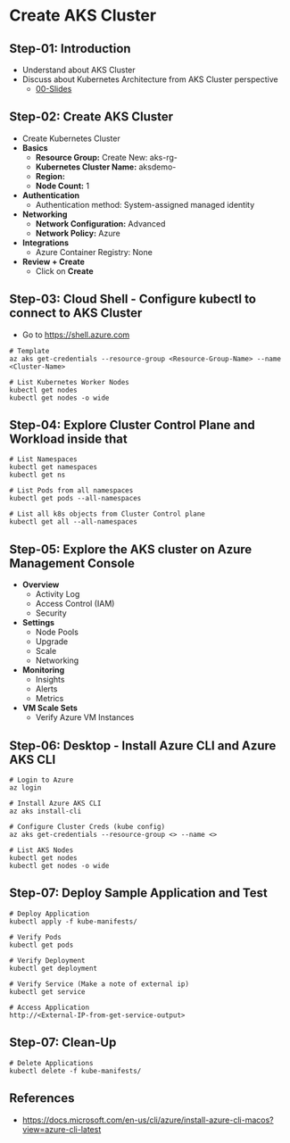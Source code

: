 # Create AKS Cluster

## Step-01: Introduction
- Understand about AKS Cluster
- Discuss about Kubernetes Architecture from AKS Cluster perspective
  - [00-Slides](00-Slides)

## Step-02: Create AKS Cluster
- Create Kubernetes Cluster
- **Basics**
  - **Resource Group:** Create New: aks-rg-<yourname>
  - **Kubernetes Cluster Name:** aksdemo-<yourname>
  - **Region:** <Your Region>
  - **Node Count:** 1
- **Authentication**
  - Authentication method: 	System-assigned managed identity
- **Networking**
  - **Network Configuration:** Advanced
  - **Network Policy:** Azure
- **Integrations**
  - Azure Container Registry: None
- **Review + Create**
  - Click on **Create**


## Step-03: Cloud Shell - Configure kubectl to connect to AKS Cluster
- Go to https://shell.azure.com
```
# Template
az aks get-credentials --resource-group <Resource-Group-Name> --name <Cluster-Name>

# List Kubernetes Worker Nodes
kubectl get nodes
kubectl get nodes -o wide
```

## Step-04: Explore Cluster Control Plane and Workload inside that
```
# List Namespaces
kubectl get namespaces
kubectl get ns

# List Pods from all namespaces
kubectl get pods --all-namespaces

# List all k8s objects from Cluster Control plane
kubectl get all --all-namespaces
```

## Step-05: Explore the AKS cluster on Azure Management Console
- **Overview**
  - Activity Log
  - Access Control (IAM)
  - Security
- **Settings**
  - Node Pools
  - Upgrade
  - Scale
  - Networking
- **Monitoring**
  - Insights
  - Alerts
  - Metrics
- **VM Scale Sets**
  - Verify Azure VM Instances

## Step-06: Desktop - Install Azure CLI and Azure AKS CLI
```
# Login to Azure
az login

# Install Azure AKS CLI
az aks install-cli

# Configure Cluster Creds (kube config)
az aks get-credentials --resource-group <> --name <>

# List AKS Nodes
kubectl get nodes
kubectl get nodes -o wide
```
## Step-07: Deploy Sample Application and Test
```
# Deploy Application
kubectl apply -f kube-manifests/

# Verify Pods
kubectl get pods

# Verify Deployment
kubectl get deployment

# Verify Service (Make a note of external ip)
kubectl get service

# Access Application
http://<External-IP-from-get-service-output>
```

## Step-07: Clean-Up
```
# Delete Applications
kubectl delete -f kube-manifests/
```

## References
- https://docs.microsoft.com/en-us/cli/azure/install-azure-cli-macos?view=azure-cli-latest
